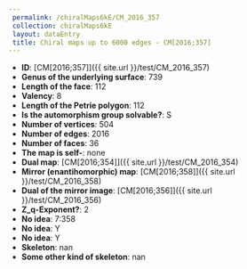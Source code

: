 ```yaml
--- 
 permalink: /chiralMaps6kE/CM_2016_357 
 collection: chiralMaps6kE
 layout: dataEntry
 title: Chiral maps up to 6000 edges - CM[2016;357]
---
```


- **ID**: [CM[2016;357]]({{ site.url }}/test/CM_2016_357)
- **Genus of the underlying surface**: 739
- **Length of the face**: 112
- **Valency**: 8
- **Length of the Petrie polygon**: 112
- **Is the automorphism group solvable?**: S
- **Number of vertices**: 504
- **Number of edges**: 2016
- **Number of faces**: 36
- **The map is self-**: none
- **Dual map**: [CM[2016;354]]({{ site.url }}/test/CM_2016_354)
- **Mirror (enantihomorphic) map**: [CM[2016;358]]({{ site.url }}/test/CM_2016_358)
- **Dual of the mirror image**: [CM[2016;356]]({{ site.url }}/test/CM_2016_356)
- **Z_q-Exponent?**: 2
- **No idea**:  7:358
- **No idea**: Y
- **No idea**: Y
- **Skeleton**: nan
- **Some other kind of skeleton**: nan
